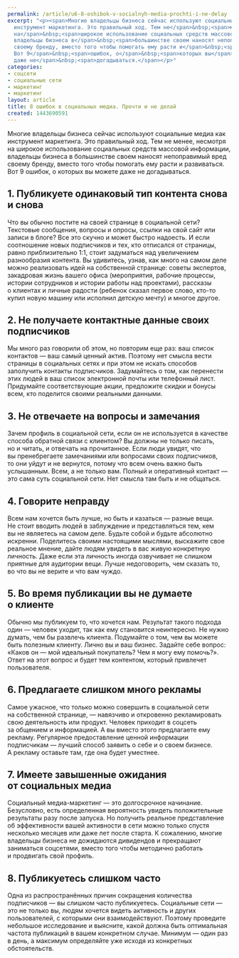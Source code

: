 ```yaml
---
permalink: /article/u6-8-oshibok-v-socialnyh-media-prochti-i-ne-delay
excerpt: "<p><span>Многие владельцы бизнеса сейчас используют социальные медиа как
  инструмент маркетинга. Это правильный ход. Тем не</span>&nbsp;<span>менее, несмотря
  на</span>&nbsp;<span>широкое использование социальных средств массовой информации,
  владельцы бизнеса в</span>&nbsp;<span>большинстве своем наносят непоправимый вред
  своему бренду, вместо того чтобы помогать ему расти и</span>&nbsp;<span>развиваться.
  Вот 9</span>&nbsp;<span>ошибок, о</span>&nbsp;<span>которых вы</span>&nbsp;<span>можете
  даже не</span>&nbsp;<span>догадываться.</span></p>"
categories:
- соцсети
- социальные сети
- маркетинг
- маркетинг
layout: article
title: 8 ошибок в социальных медиа. Прочти и не делай
created: 1443690591
---
```

Многие владельцы бизнеса сейчас используют социальные медиа как инструмент маркетинга. Это правильный ход. Тем не менее, несмотря на широкое использование социальных средств массовой информации, владельцы бизнеса в большинстве своем наносят непоправимый вред своему бренду, вместо того чтобы помогать ему расти и развиваться. Вот 9 ошибок, о которых вы можете даже не догадываться.

## 1. Публикуете одинаковый тип контента снова и снова ##

Что вы обычно постите на своей странице в социальной сети? Текстовые сообщения, вопросы и опросы, ссылки на свой сайт или записи в блоге? Все это скучно и может быстро надоесть. И если соотношение новых подписчиков и тех, кто отписался от страницы, равно приблизительно 1:1, стоит задуматься над увеличением разнообразия контента. Вы удивитесь, узнав, как много на самом деле можно реализовать идей на собственной странице: советы экспертов, закадровая жизнь вашего офиса (мероприятия, рабочие процессы, истории сотрудников и истории работы над проектами), рассказы о клиентах и личные радости (ребенок сказал первое слово, кто-то купил новую машину или исполнил детскую мечту) и многое другое.

## 2. Не получаете контактные данные своих подписчиков ##

Мы много раз говорили об этом, но повторим еще раз: ваш список контактов — ваш самый ценный актив. Поэтому нет смысла вести страницы в социальных сетях и при этом не искать способов заполучить контакты подписчиков. Задумайтесь о том, как перенести этих людей в ваш список электронной почты или телефонный лист. Придумайте соответствующие акции, предложите скидки и бонусы всем, кто поделится своими реальными данными.

## 3. Не отвечаете на вопросы и замечания ##

Зачем профиль в социальной сети, если он не используется в качестве способа обратной связи с клиентом? Вы должны не только писать, но и читать, и отвечать на прочитанное. Если люди увидят, что вы пренебрегаете замечаниями или вопросами своих подписчиков, то они уйдут и не вернутся, потому что всем очень важно быть услышанным. Всем, а не только вам. Полный и оперативный контакт — это сама суть социальной сети. Нет смысла там быть и не общаться.

## 4. Говорите неправду ##

Всем нам хочется быть лучше, но быть и казаться — разные вещи. Не стоит вводить людей в заблуждение и представляться тем, кем вы не являетесь на самом деле. Будьте собой и будьте абсолютно искренни. Поделитесь своими настоящими мыслями, выскажите свое реальное мнение, дайте людям увидеть в вас живую конкретную личность. Даже если эта личность иногда озвучивает не слишком приятные для аудитории вещи. Лучше недоговорить, чем сказать то, во что вы не верите и что вам чуждо.

## 5. Во время публикации вы не думаете о клиенте ##

Обычно мы публикуем то, что хочется нам. Результат такого подхода один — человек уходит, так как ему становится неинтересно. Не нужно думать, чем бы развлечь клиента. Подумайте о том, чем вы можете быть полезным клиенту. Лично вы и ваш бизнес. Задайте себе вопрос: «Каков он — мой идеальный покупатель? Чем я могу ему помочь?». Ответ на этот вопрос и будет тем контентом, который привлечет пользователя.

## 6. Предлагаете слишком много рекламы ##

Самое ужасное, что только можно совершить в социальной сети на собственной странице, — навязчиво и откровенно рекламировать свою деятельность или продукт. Человек приходит в соцсеть за общением и информацией. А вы вместо этого предлагаете ему рекламу. Регулярное предоставление ценной информации подписчикам — лучший способ заявить о себе и о своем бизнесе. А рекламу оставьте там, где она будет уместнее.

## 7. Имеете завышенные ожидания от социальных медиа ##

Социальный медиа-маркетинг — это долгосрочное начинание. Безусловно, есть определенная вероятность увидеть положительные результаты разу после запуска. Но получить реальное представление об эффективности вашей активности в сети можно только спустя несколько месяцев или даже лет после старта. К сожалению, многие владельцы бизнеса не дожидаются дивидендов и прекращают заниматься соцсетями, вместо того чтобы методично работать и продвигать свой профиль.

## 8. Публикуетесь слишком часто ##

Одна из распространённых причин сокращения количества подписчиков — вы слишком часто публикуетесь. Социальные сети — это не только вы, людям хочется видеть активность и других пользователей, с которыми они взаимодействуют. Поэтому проведите небольшое исследование и выясните, какой должна быть оптимальная частота публикаций в вашем конкретном случае. Минимум — один раз в день, а максимум определяйте уже исходя из конкретных обстоятельств.
